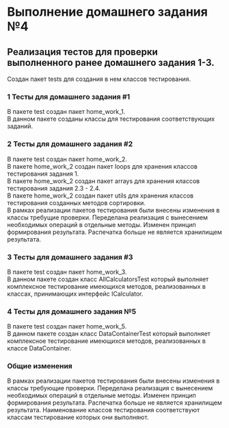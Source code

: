 # Выполнение домашнего задания №4

## Реализация тестов для проверки выполненного ранее домашнего задания 1-3.
Создан пакет tests для создания в нем классов тестирования.

### 1 Тесты для домашнего задания #1
В пакете test создан пакет home_work_1. \
В данном пакете созданы классы для тестирования соответствующих заданий. 

### 2 Тесты для домашнего задания #2
В пакете test создан пакет home_work_2. \
В пакете home_work_2 создан пакет loops для хранения классов тестирования задания 1. \
В пакете home_work_2 создан пакет arrays для хранения классов тестирования задания 2.3 - 2.4. \
В пакете home_work_2 создан пакет utils для хранения классов тестирования созданных методов сортировки. \
В рамках реализации пакетов тестирования были внесены изменения в классы требущие проверки. Переделана реализация с вынесением необходимых операций в отдельные методы. Изменен принцип формирования результата. Распечатка больше не является хранилищем результата.

### 3 Тесты для домашнего задания #3
В пакете test создан пакет home_work_3. \
В данном пакете создан класс AllCalculatorsTest который выполняет комплексное тестирование имеющихся методов, реализованных в классах, принимающих интерфейс ICalculator.

### 4 Тесты для домашнего задания №5
В пакете test создан пакет home_work_5. \
В данном пакете создан класс DataContainerTest который выполняет комплексное тестирование имеющихся методов, реализованных в классе DataContainer.


### Общие изменения
В рамках реализации пакетов тестирования были внесены изменения в классы требующие проверки. Переделана реализация с вынесением необходимых операций в отдельные методы. Изменен принцип формирования результата. Распечатка больше не является хранилищем результата. Наименование классов тестирования соответствуют классам тестирование которых они выполняют.